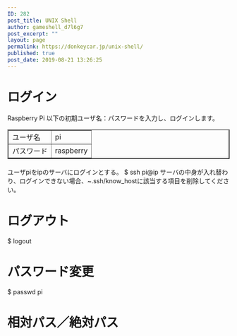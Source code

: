 ```yaml
---
ID: 282
post_title: UNIX Shell
author: gameshell_d7l6g7
post_excerpt: ""
layout: page
permalink: https://donkeycar.jp/unix-shell/
published: true
post_date: 2019-08-21 13:26:25
---
```

<h4></h4>
<h1>ログイン</h1>
Raspberry Pi 以下の初期ユーザ名：パスワードを入力し、ログインします。
<table border="2" width="282">
<tbody>
<tr>
<td>ユーザ名</td>
<td>pi</td>
</tr>
<tr>
<td>パスワード</td>
<td>raspberry</td>
</tr>
</tbody>
</table>
<h4></h4>
ユーザpiをipのサーバにログインとする。
$ ssh pi@ip
サーバの中身が入れ替わり、ログインできない場合、~.ssh/know_hostに該当する項目を削除してください。
<h1>ログアウト</h1>
$ logout
<h1>パスワード変更</h1>
$ passwd pi
<h1>相対パス／絶対パス</h1>
&nbsp;